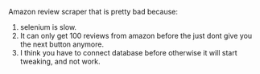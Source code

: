 Amazon review scraper that is pretty bad because:

1. selenium is slow.
2. It can only get 100 reviews from amazon before the just dont give you the next button anymore.
3. I think you have to connect database before otherwise it will start tweaking, and not work.
